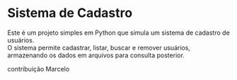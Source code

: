 # Sistema de Cadastro

Este é um projeto simples em Python que simula um sistema de cadastro de usuários.  
O sistema permite cadastrar, listar, buscar e remover usuários, armazenando os dados em arquivos para consulta posterior.

contribuição Marcelo
